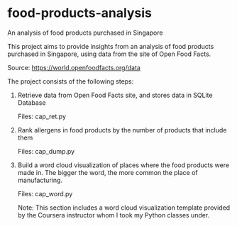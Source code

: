 # food-products-analysis
An analysis of food products purchased in Singapore

This project aims to provide insights from an analysis of food products purchased in Singapore, using data from the site of Open Food Facts.

Source: https://world.openfoodfacts.org/data 

The project consists of the following steps:

1. Retrieve data from Open Food Facts site, and stores data in SQLite Database

    Files: cap_ret.py

2. Rank allergens in food products by the number of products that include them

    Files: cap_dump.py

3. Build a word cloud visualization of places where the food products were made in. The bigger the word, the more common the place of manufacturing.

    Files: cap_word.py

    Note: This section includes a word cloud visualization template provided by the Coursera instructor whom I took my Python classes under.
